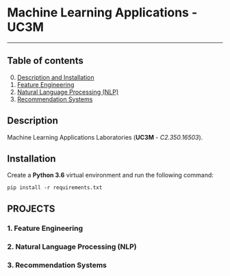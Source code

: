 # Machine Learning Applications - UC3M

----------------------------------------------------------------------------------------
## Table of contents
0. [Description and Installation](#Description)
1. [Feature Engineering](#1-feature-engineering)
2. [Natural Language Processing (NLP)](#2-natural-language-processing-nlp)
3. [Recommendation Systems](#3-recommendation-systems)

## Description
Machine Learning Applications Laboratories (**UC3M** - *C2.350.16503*).

## Installation
Create a **Python 3.6** virtual environment and run the following command:
```
pip install -r requirements.txt
```

## PROJECTS

### 1. Feature Engineering

### 2. Natural Language Processing (NLP)

### 3. Recommendation Systems
